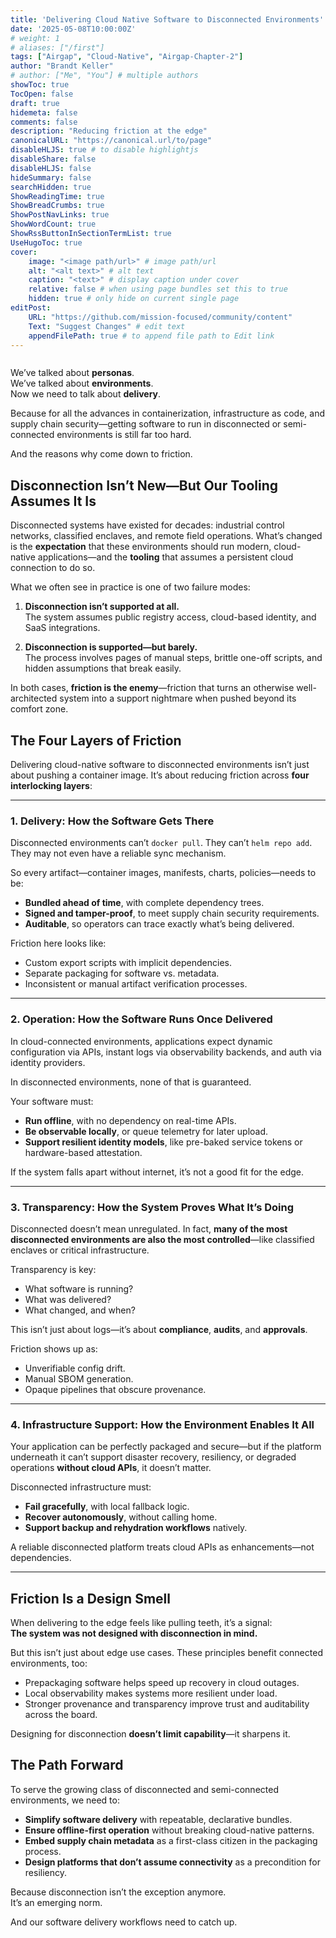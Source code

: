 ```yaml
---
title: 'Delivering Cloud Native Software to Disconnected Environments'
date: '2025-05-08T10:00:00Z'
# weight: 1
# aliases: ["/first"]
tags: ["Airgap", "Cloud-Native", "Airgap-Chapter-2"]
author: "Brandt Keller"
# author: ["Me", "You"] # multiple authors
showToc: true
TocOpen: false
draft: true
hidemeta: false
comments: false
description: "Reducing friction at the edge"
canonicalURL: "https://canonical.url/to/page"
disableHLJS: true # to disable highlightjs
disableShare: false
disableHLJS: false
hideSummary: false
searchHidden: true
ShowReadingTime: true
ShowBreadCrumbs: true
ShowPostNavLinks: true
ShowWordCount: true
ShowRssButtonInSectionTermList: true
UseHugoToc: true
cover:
    image: "<image path/url>" # image path/url
    alt: "<alt text>" # alt text
    caption: "<text>" # display caption under cover
    relative: false # when using page bundles set this to true
    hidden: true # only hide on current single page
editPost:
    URL: "https://github.com/mission-focused/community/content"
    Text: "Suggest Changes" # edit text
    appendFilePath: true # to append file path to Edit link
---
```


![]()

We’ve talked about **personas**.  
We’ve talked about **environments**.  
Now we need to talk about **delivery**.

Because for all the advances in containerization, infrastructure as code, and supply chain security—getting software to run in disconnected or semi-connected environments is still far too hard.

And the reasons why come down to friction.

## Disconnection Isn’t New—But Our Tooling Assumes It Is

Disconnected systems have existed for decades: industrial control networks, classified enclaves, and remote field operations. What’s changed is the **expectation** that these environments should run modern, cloud-native applications—and the **tooling** that assumes a persistent cloud connection to do so.

What we often see in practice is one of two failure modes:

1. **Disconnection isn’t supported at all.**  
   The system assumes public registry access, cloud-based identity, and SaaS integrations.

2. **Disconnection is supported—but barely.**  
   The process involves pages of manual steps, brittle one-off scripts, and hidden assumptions that break easily.

In both cases, **friction is the enemy**—friction that turns an otherwise well-architected system into a support nightmare when pushed beyond its comfort zone.

## The Four Layers of Friction

Delivering cloud-native software to disconnected environments isn’t just about pushing a container image. It’s about reducing friction across **four interlocking layers**:

---

### 1. **Delivery: How the Software Gets There**

Disconnected environments can’t `docker pull`. They can’t `helm repo add`. They may not even have a reliable sync mechanism.

So every artifact—container images, manifests, charts, policies—needs to be:

- **Bundled ahead of time**, with complete dependency trees.
- **Signed and tamper-proof**, to meet supply chain security requirements.
- **Auditable**, so operators can trace exactly what’s being delivered.

Friction here looks like:

- Custom export scripts with implicit dependencies.
- Separate packaging for software vs. metadata.
- Inconsistent or manual artifact verification processes.

---

### 2. **Operation: How the Software Runs Once Delivered**

In cloud-connected environments, applications expect dynamic configuration via APIs, instant logs via observability backends, and auth via identity providers.

In disconnected environments, none of that is guaranteed.

Your software must:

- **Run offline**, with no dependency on real-time APIs.
- **Be observable locally**, or queue telemetry for later upload.
- **Support resilient identity models**, like pre-baked service tokens or hardware-based attestation.

If the system falls apart without internet, it’s not a good fit for the edge.

---

### 3. **Transparency: How the System Proves What It’s Doing**

Disconnected doesn’t mean unregulated. In fact, **many of the most disconnected environments are also the most controlled**—like classified enclaves or critical infrastructure.

Transparency is key:

- What software is running?
- What was delivered?
- What changed, and when?

This isn’t just about logs—it’s about **compliance**, **audits**, and **approvals**.

Friction shows up as:

- Unverifiable config drift.
- Manual SBOM generation.
- Opaque pipelines that obscure provenance.

---

### 4. **Infrastructure Support: How the Environment Enables It All**

Your application can be perfectly packaged and secure—but if the platform underneath it can’t support disaster recovery, resiliency, or degraded operations **without cloud APIs**, it doesn’t matter.

Disconnected infrastructure must:

- **Fail gracefully**, with local fallback logic.
- **Recover autonomously**, without calling home.
- **Support backup and rehydration workflows** natively.

A reliable disconnected platform treats cloud APIs as enhancements—not dependencies.

---

## Friction Is a Design Smell

When delivering to the edge feels like pulling teeth, it’s a signal:  
**The system was not designed with disconnection in mind.**

But this isn’t just about edge use cases. These principles benefit connected environments, too:

- Prepackaging software helps speed up recovery in cloud outages.
- Local observability makes systems more resilient under load.
- Stronger provenance and transparency improve trust and auditability across the board.

Designing for disconnection **doesn’t limit capability**—it sharpens it.

## The Path Forward

To serve the growing class of disconnected and semi-connected environments, we need to:

- **Simplify software delivery** with repeatable, declarative bundles.
- **Ensure offline-first operation** without breaking cloud-native patterns.
- **Embed supply chain metadata** as a first-class citizen in the packaging process.
- **Design platforms that don’t assume connectivity** as a precondition for resiliency.

Because disconnection isn’t the exception anymore.  
It’s an emerging norm.

And our software delivery workflows need to catch up.

